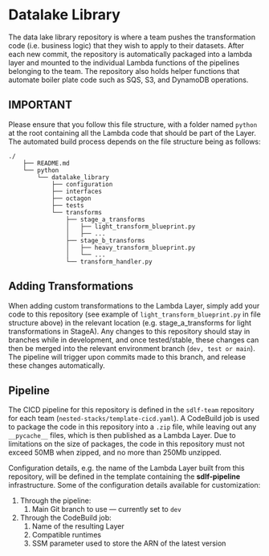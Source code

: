 # Datalake Library
The data lake library repository is where a team pushes the transformation code (i.e. business logic) that they wish to apply to their datasets. After each new commit, the repository is automatically packaged into a lambda layer and mounted to the individual Lambda functions of the pipelines belonging to the team. The repository also holds helper functions that automate boiler plate code such as SQS, S3, and DynamoDB operations.

## IMPORTANT
Please ensure that you follow this file structure, with a folder named `python` at the root containing all the Lambda code that should be part of the Layer. The automated build process depends on the file structure being as follows: 
 
    ./
        ├── README.md
        └── python
            └── datalake_library
                ├── configuration
                ├── interfaces
                ├── octagon
                ├── tests                
                └── transforms
                    ├── stage_a_transforms
                    │   ├── light_transform_blueprint.py
                    │   ├── ...
                    ├── stage_b_transforms
                    │   ├── heavy_transform_blueprint.py
                    │   └── ...
                    └── transform_handler.py
 
## Adding Transformations 
When adding custom transformations to the Lambda Layer, simply add your code to this repository (see example of `light_transform_blueprint.py` in file structure above) in the relevant location (e.g. stage_a_transforms for light transformations in StageA). Any changes to this repository should stay in branches while in development, and once tested/stable, these changes can then be merged into the relevant environment branch (`dev, test or main`). The pipeline will trigger upon commits made to this branch, and release these changes automatically.

## Pipeline
The CICD pipeline for this repository is defined in the `sdlf-team` repository for each team (`nested-stacks/template-cicd.yaml`). A CodeBuild job is used to package the code in this repository into a `.zip` file, while leaving out any `__pycache__` files, which is then published as a Lambda Layer. Due to limitations on the size of packages, the code in this repository must not exceed 50MB when zipped, and no more than 250Mb unzipped.

Configuration details, e.g. the name of the Lambda Layer built from this repository, will be defined in the template containing the **sdlf-pipeline** infrastructure. Some of the configuration details available for customization:
1. Through the pipeline:
   1. Main Git branch to use — currently set to `dev`
2. Through the CodeBuild job:
   1. Name of the resulting Layer
   2. Compatible runtimes
   3. SSM parameter used to store the ARN of the latest version
